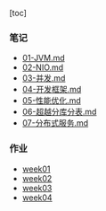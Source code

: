 [toc]

### 笔记

- [01-JVM.md](https://github.com/wtfocus/geek-java-notes/blob/master/Java%20%E8%AE%AD%E7%BB%83%E8%90%A5/01-JVM.md)
- [02-NIO.md](https://github.com/wtfocus/geek-java-notes/blob/master/Java%20%E8%AE%AD%E7%BB%83%E8%90%A5/02-NIO.md)
- [03-并发.md](https://github.com/wtfocus/geek-java-notes/blob/master/Java%20%E8%AE%AD%E7%BB%83%E8%90%A5/03-%E5%B9%B6%E5%8F%91.md)
- [04-开发框架.md](https://github.com/wtfocus/geek-java-notes/blob/master/Java%20%E8%AE%AD%E7%BB%83%E8%90%A5/04-%E5%BC%80%E5%8F%91%E6%A1%86%E6%9E%B6.md)
- [05-性能优化.md](https://github.com/wtfocus/geek-java-notes/blob/master/Java%20%E8%AE%AD%E7%BB%83%E8%90%A5/05-%E6%80%A7%E8%83%BD%E4%BC%98%E5%8C%96.md)
- [06-超越分库分表.md](https://github.com/wtfocus/geek-java-notes/blob/master/Java%20%E8%AE%AD%E7%BB%83%E8%90%A5/06-%E8%B6%85%E8%B6%8A%E5%88%86%E5%BA%93%E5%88%86%E8%A1%A8.md)
- [07-分布式服务.md](https://github.com/wtfocus/geek-java-notes/blob/master/Java%20%E8%AE%AD%E7%BB%83%E8%90%A5/07-%E5%88%86%E5%B8%83%E5%BC%8F%E6%9C%8D%E5%8A%A1.md)

### 作业

- [week01]()
- [week02](https://github.com/wtfocus/geek-java-notes/blob/master/Java%20%E8%AE%AD%E7%BB%83%E8%90%A5/%E4%BD%9C%E4%B8%9A/week02.md)
- [week03]()
- [week04]()

